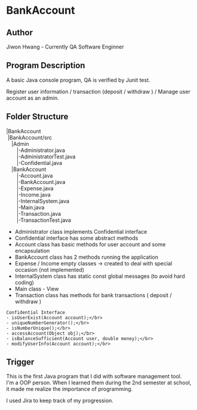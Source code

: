 # BankAccount

## Author
Jiwon Hwang - Currently QA Software Enginner</br>

## Program Description
A basic Java console program, QA is verified by Junit test.</br>

Register user information / transaction (deposit / withdraw ) / Manage user account as an admin.</br>

## Folder Structure
|BankAccount</br> 
&nbsp;|BankAccount/src</br>
&emsp;|Admin</br> 
&emsp;&emsp;|-Administrator.java</br> 
&emsp;&emsp;|-AdministratorTest.java</br> 
&emsp;&emsp;|-Confidential.java</br> 
&emsp;|BankAccount</br> 
&emsp;&emsp;|-Account.java</br> 
&emsp;&emsp;|-BankAccount.java</br> 
&emsp;&emsp;|-Expense.java</br> 
&emsp;&emsp;|-Income.java</br> 
&emsp;&emsp;|-InternalSystem.java</br> 
&emsp;&emsp;|-Main.java</br> 
&emsp;&emsp;|-Transaction.java</br>
&emsp;&emsp;|-TransactionTest.java</br> 
  
 * Administrator class implements Confidential interface</br>
 * Confidential interface has some abstract methods</br>
 * Account class has basic methods for user account and some encapsulation</br>
 * BankAccount class has 2 methods running the application</br>
 * Expense / Income empty classes -> created to deal with special occasion (not implemented)</br>
 * InternalSystem class has static const global messages (to avoid hard coding)</br>
 * Main class - View</br>
 * Transaction class has methods for bank transactions ( deposit / withdraw )</br>
 
 ```
 Confidential Interface
 - isUserExist(Account account);</br>
 - uniqueNumberGenerator();</br>
 - isNumberUnique();</br>
 - accessAccount(Object obj);</br>
 - isBalanceSufficient(Account user, double money);</br>
 - modifyUserInfo(Account account);</br>
 ```

## Trigger
This is the first Java program that I did with software management tool.</br>
I'm a OOP person. When I learned them during the 2nd semester at school, it made me realize the importance of programming.</br>

I used Jira to keep track of my progression.</br>
